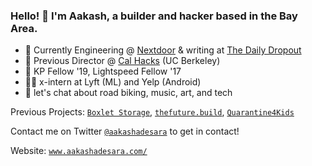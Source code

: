 ### Hello! 🌊 I'm Aakash, a builder and hacker based in the Bay Area.

- 🏡 Currently Engineering @ [Nextdoor](https://nextdoor.com/) & writing at [The Daily Dropout](http://dailydropout.fyi/)
- 🐻 Previous Director @ [Cal Hacks](http://calhacks.io/) (UC Berkeley)
- 🚀 KP Fellow '19, Lightspeed Fellow '17
- 👨‍💻 x-intern at Lyft (ML) and Yelp (Android)
- 💬 let's chat about road biking, music, art, and tech

Previous Projects: [`Boxlet Storage`](https://www.boxletstorage.com/), [`thefuture.build`](http://thefuture.build/), [`Quarantine4Kids`](http://quarantine4kids.org/)

Contact me on Twitter [`@aakashadesara`](https://www.twitter.com/aakashadesara) to get in contact! 

Website: [`www.aakashadesara.com/`](https://aakashadesara.com/)
